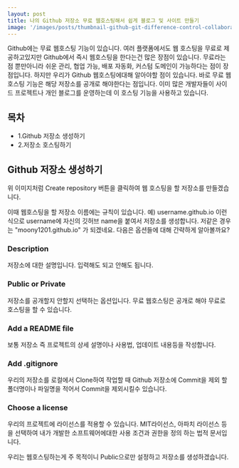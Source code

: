 ```yaml
---
layout: post
title: 나의 Github 저장소 무료 웹호스팅해서 쉽게 블로그 및 사이트 만들기
image: '/images/posts/thumbnail-github-git-difference-control-collaboration.jpg'
---
```

Github에는 무료 웹호스팅 기능이 있습니다. 여러 플랫폼에서도 웹 호스팅을 무료로 제공하고있지만 Github에서 즉시 웹호스팅을 한다는건 많은 장점이 있습니다. 무료라는점 뿐만아니라 쉬운 관리, 협업 가능, 배포 자동화, 커스텀 도메인이 가능하다는 점이 장점입니다. 하지만 우리가 Github 웹호스팅에대해 알아야할 점이 있습니다. 바로 무료 웹호스팅 기능은 해당 저장소를 공개로 해야한다는 점입니다. 이미 많은 개발자들이 사이드 프로젝트나 개인 블로그를 운영하는데 이 호스팅 기능을 사용하고 있습니다.

## 목차
* 1.Github 저장소 생성하기
* 2.저장소 호스팅하기

## Github 저장소 생성하기
<!-- 이미지 -->
위 이미지처럼 Create repository 버튼을 클릭하여 웹 호스팅을 할 저장소를 만들겠습니다. 

<!-- 이미지 -->
이때 웹호스팅을 할 저장소 이름에는 규칙이 있습니다. 예) username.github.io 이런식으로 username에 자신의 깃허브 name을 붙여서 저장소를 생성합니다. 저같은 경우는 "moony1201.github.io" 가 되겠네요. 다음은 옵션들에 대해 간략하게 알아볼까요? 

### Description
저장소에 대한 설명입니다. 입력해도 되고 안해도 됩니다. 

### Public or Private 
저장소를 공개할지 안할지 선택하는 옵션입니다. 무료 웹호스팅은 공개로 해야 무료로 호스팅을 할 수 있습니다. 

### Add a README file
보통 저장소 즉 프로젝트의 상세 설명이나 사용법, 업데이트 내용등을 작성합니다. 

### Add .gitignore
우리의 저장소를 로컬에서 Clone하여 작업할 때 Github 저장소에 Commit을 제외 할 폴더명이나 파일명을 적어서 Commit을 제외시킬수 있습니다.

### Choose a license
우리의 프로젝트에 라이선스를 적용할 수 있습니다. MIT라이선스, 아파치 라이선스 등을 선택하여 내가 개발한 소프트웨어에대한 사용 조건과 권한을 정의 하는 법적 문서입니다.

우리는 웹호스팅하는게 주 목적이니 Public으로만 설정하고 저장소를 생성하겠습니다.
